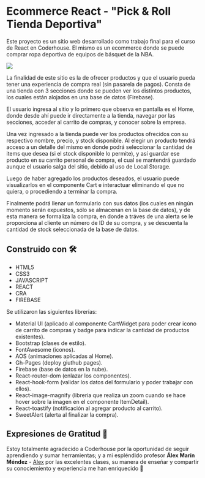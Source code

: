 # Ecommerce React - "Pick & Roll Tienda Deportiva"

Este proyecto es un sitio web desarrollado como trabajo final para el curso de React en Coderhouse. El mismo es un ecommerce donde se puede comprar ropa deportiva de equipos de básquet de la NBA.

![](https://media.giphy.com/media/gQdHWEKSJQ5RlF9roN/giphy.gif)

La finalidad de este sitio es la de ofrecer productos y que el usuario pueda tener una experiencia de compra real (sin pasarela de pagos). Consta de una tienda con 3 secciones donde se pueden ver los distintos productos, los cuales están alojados en una base de datos (Firebase).

El usuario ingresa al sitio y lo primero que observa en pantalla es el Home, donde desde ahí puede ir directamente a la tienda, navegar por las secciones, acceder al carrito de compras, y conocer sobre la empresa.

Una vez ingresado a la tienda puede ver los productos ofrecidos con su respectivo nombre, precio, y stock disponible. Al elegir un producto tendrá acceso a un detalle del mismo en donde podrá seleccionar la cantidad de items que desea (si el stock disponible lo permite), y así guardar ese producto en su carrito personal de compra, el cual se mantendrá guardado aunque el usuario salga del sitio, debido al uso de Local Storage.

Luego de haber agregado los productos deseados, el usuario puede visualizarlos en el componente Cart e interactuar eliminando el que no quiera, o procediendo a terminar la compra.

Finalmente podrá llenar un formulario con sus datos (los cuales en ningún momento serán expuestos, sólo se almacenan en la base de datos), y de esta manera se formaliza la compra, en donde a tráves de una alerta se le proporciona al cliente un número de ID de su compra, y se descuenta la cantidad de stock seleccionada de la base de datos.

## Construido con 🛠️

* HTML5
* CSS3
* JAVASCRIPT
* REACT
* CRA
* FIREBASE

Se utilizaron las siguientes librerías:
* Material UI (aplicado al componente CartWidget para poder crear icono de carrito de compras y badge para indicar la cantidad de productos existentes).
* Bootstrap (clases de estilo).
* FontAwesome (iconos).
* AOS (animaciones aplicadas al Home).
* Gh-Pages (deploy giuthub pages).
* Firebase (base de datos en la nube).
* React-router-dom (enlazar los componentes).
* React-hook-form (validar los datos del formulario y poder trabajar con ellos).
* React-image-magnify (libreria que realiza un zoom cuando se hace hover sobre la imagen en el componente ItemDetail).
* React-toastify (notificación al agregar producto al carrito).
* SweetAlert (alerta al finalizar la compra).



## Expresiones de Gratitud 🎁

Estoy totalmente agradecido a Coderhouse por la oportunidad de seguir aprendiendo y sumar herramientas; y a mi espléndido profesor **Álex Marín Méndez** - [Alex](https://github.com/alexmarinmendez) por las excelentes clases, su manera de enseñar y compartir su conociemiento y experiencia me han enriquecido :raised_hands:
